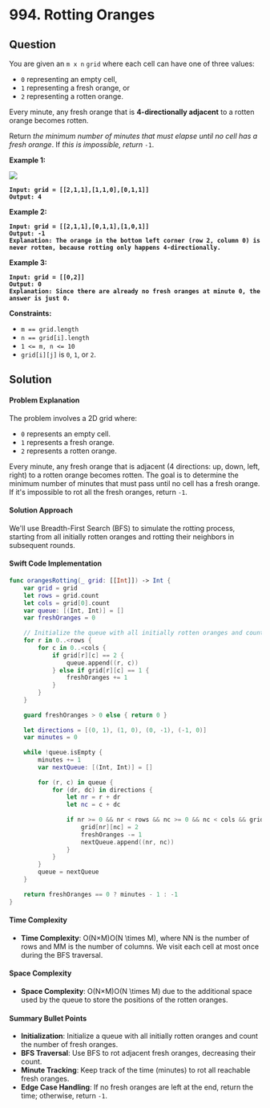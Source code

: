 # 994. Rotting Oranges

## Question

You are given an `m x n` `grid` where each cell can have one of three values:

* `0` representing an empty cell,
* `1` representing a fresh orange, or
* `2` representing a rotten orange.

Every minute, any fresh orange that is **4-directionally adjacent** to a rotten orange becomes rotten.

Return _the minimum number of minutes that must elapse until no cell has a fresh orange_. If _this is impossible, return_ `-1`.

&#x20;

**Example 1:**

![](https://assets.leetcode.com/uploads/2019/02/16/oranges.png)

<pre><code><strong>Input: grid = [[2,1,1],[1,1,0],[0,1,1]]
</strong><strong>Output: 4
</strong></code></pre>

**Example 2:**

<pre><code><strong>Input: grid = [[2,1,1],[0,1,1],[1,0,1]]
</strong><strong>Output: -1
</strong><strong>Explanation: The orange in the bottom left corner (row 2, column 0) is never rotten, because rotting only happens 4-directionally.
</strong></code></pre>

**Example 3:**

<pre><code><strong>Input: grid = [[0,2]]
</strong><strong>Output: 0
</strong><strong>Explanation: Since there are already no fresh oranges at minute 0, the answer is just 0.
</strong></code></pre>

&#x20;

**Constraints:**

* `m == grid.length`
* `n == grid[i].length`
* `1 <= m, n <= 10`
* `grid[i][j]` is `0`, `1`, or `2`.



## Solution

#### Problem Explanation

The problem involves a 2D grid where:

* `0` represents an empty cell.
* `1` represents a fresh orange.
* `2` represents a rotten orange.

Every minute, any fresh orange that is adjacent (4 directions: up, down, left, right) to a rotten orange becomes rotten. The goal is to determine the minimum number of minutes that must pass until no cell has a fresh orange. If it's impossible to rot all the fresh oranges, return `-1`.

#### Solution Approach

We'll use Breadth-First Search (BFS) to simulate the rotting process, starting from all initially rotten oranges and rotting their neighbors in subsequent rounds.

#### Swift Code Implementation

```swift
func orangesRotting(_ grid: [[Int]]) -> Int {
    var grid = grid
    let rows = grid.count
    let cols = grid[0].count
    var queue: [(Int, Int)] = []
    var freshOranges = 0
    
    // Initialize the queue with all initially rotten oranges and count fresh oranges
    for r in 0..<rows {
        for c in 0..<cols {
            if grid[r][c] == 2 {
                queue.append((r, c))
            } else if grid[r][c] == 1 {
                freshOranges += 1
            }
        }
    }
    
    guard freshOranges > 0 else { return 0 }
    
    let directions = [(0, 1), (1, 0), (0, -1), (-1, 0)]
    var minutes = 0
    
    while !queue.isEmpty {
        minutes += 1
        var nextQueue: [(Int, Int)] = []
        
        for (r, c) in queue {
            for (dr, dc) in directions {
                let nr = r + dr
                let nc = c + dc
                
                if nr >= 0 && nr < rows && nc >= 0 && nc < cols && grid[nr][nc] == 1 {
                    grid[nr][nc] = 2
                    freshOranges -= 1
                    nextQueue.append((nr, nc))
                }
            }
        }
        queue = nextQueue
    }
    
    return freshOranges == 0 ? minutes - 1 : -1
}
```

#### Time Complexity

* **Time Complexity**: O(N×M)O(N \times M), where NN is the number of rows and MM is the number of columns. We visit each cell at most once during the BFS traversal.

#### Space Complexity

* **Space Complexity**: O(N×M)O(N \times M) due to the additional space used by the queue to store the positions of the rotten oranges.

#### Summary Bullet Points

* **Initialization**: Initialize a queue with all initially rotten oranges and count the number of fresh oranges.
* **BFS Traversal**: Use BFS to rot adjacent fresh oranges, decreasing their count.
* **Minute Tracking**: Keep track of the time (minutes) to rot all reachable fresh oranges.
* **Edge Case Handling**: If no fresh oranges are left at the end, return the time; otherwise, return `-1`.
